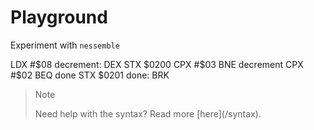# Playground

Experiment with `nessemble`

<div class="nessemble-example" data-opts='{"bare":true,"download":true,"pseudo":{"ease":false}}'>    LDX #$08
decrement:
    DEX
    STX $0200
    CPX #$03
    BNE decrement
    CPX #$02
    BEQ done
    STX $0201
done:
    BRK
</div>

> <div class="admonition note">
> <p class="admonition-title">Note</p>
> Need help with the syntax? Read more [here](/syntax).
> </div>
